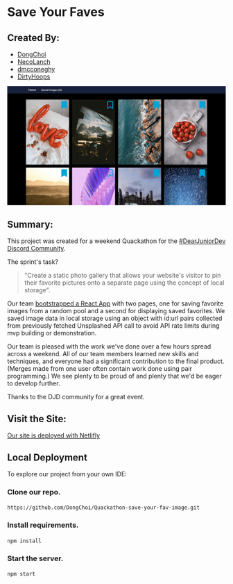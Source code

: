 # Save Your Faves

## Created By: 
- [DongChoi](https://github.com/DongChoi)
- [NecoLanch](https://github.com/Necolanch)
- [dmcconeghy](https://github.com/dmcconeghy)
- [DirtyHoops](https://github.com/dirtyhoops)

![Demo Image](public/pic02.png)


## Summary:
This project was created for a weekend Quackathon for the [#DearJuniorDev Discord Community](https://discord.gg/ZNzK3YeG).

The sprint's task? 

>"Create a static photo gallery that allows your website's visitor to pin their favorite pictures onto a separate page using the concept of local storage".

Our team [bootstrapped a React App](https://github.com/facebook/create-react-app) with two pages, one for saving favorite images from a random pool and a second for displaying saved favorites. We saved image data in local storage using an object with id:url pairs collected from previously fetched Unsplashed API call to avoid API rate limits during mvp building or demonstration. 

Our team is pleased with the work we've done over a few hours spread across a weekend. All of our team members learned new skills and techniques, and everyone had a significant contribution to the final product. (Merges made from one user often contain work done using pair programming.) We see plenty to be proud of and plenty that we'd be eager to develop further. 

Thanks to the DJD community for a great event. 

## Visit the Site:
[Our site is deployed with Netlifly](https://main--meek-genie-b218c4.netlify.app/)

## Local Deployment
To explore our project from your own IDE: 

### Clone our repo.
`https://github.com/DongChoi/Quackathon-save-your-fav-image.git`

### Install requirements. 
`npm install` 

### Start the server. 
`npm start` 
